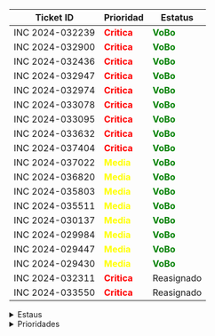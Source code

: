 | Ticket ID | Prioridad | Estatus     |
|-----------|------------------|------------|
| INC 2024-032239 | <span style="color:red">**Critica**</span> | <span style="color:green">**VoBo**</span> |
| INC 2024-032900 | <span style="color:red">**Critica**</span> | <span style="color:green">**VoBo**</span> |
| INC 2024-032436 | <span style="color:red">**Critica**</span> | <span style="color:green">**VoBo**</span> |
| INC 2024-032947 | <span style="color:red">**Critica**</span> | <span style="color:green">**VoBo**</span> |
| INC 2024-032974 | <span style="color:red">**Critica**</span> | <span style="color:green">**VoBo**</span> |
| INC 2024-033078 | <span style="color:red">**Critica**</span> | <span style="color:green">**VoBo**</span> |
| INC 2024-033095 | <span style="color:red">**Critica**</span> | <span style="color:green">**VoBo**</span> |
| INC 2024-033632 | <span style="color:red">**Critica**</span> | <span style="color:green">**VoBo**</span> |
| INC 2024-037404 | <span style="color:red">**Critica**</span> | <span style="color:green">**VoBo**</span> |
| INC 2024-037022 | <span style="color:yellow">**Media**</span> | <span style="color:green">**VoBo**</span> |
| INC 2024-036820 | <span style="color:yellow">**Media**</span> | <span style="color:green">**VoBo**</span> |
| INC 2024-035803 | <span style="color:yellow">**Media**</span> | <span style="color:green">**VoBo**</span> |
| INC 2024-035511 | <span style="color:yellow">**Media**</span> | <span style="color:green">**VoBo**</span> |
| INC 2024-030137 | <span style="color:yellow">**Media**</span> | <span style="color:green">**VoBo**</span> |
| INC 2024-029984 | <span style="color:yellow">**Media**</span> | <span style="color:green">**VoBo**</span> |
| INC 2024-029447 | <span style="color:yellow">**Media**</span> | <span style="color:green">**VoBo**</span> |
| INC 2024-029430 | <span style="color:yellow">**Media**</span> | <span style="color:green">**VoBo**</span> |
| INC 2024-032311 | <span style="color:red">**Critica**</span> | Reasignado |
| INC 2024-033550 | <span style="color:red">**Critica**</span> | Reasignado |

<details>
  <summary>Estaus</summary>
  
  | Ticket ID | Descripción del Problema                                       |
  |-----------|-----------------------------------------------------------------|
  | <span style="color:blue">**Cerrada**</span> | Se finalizo el ticket  |
  | <span style="color:green">**VoBo**</span> | Esperando el visto bueno del usuario  |
  | En proceso       | Error al procesar pago de factura |
  | Accion de Usuario | Esperando mas informacion por parte del usuario ya sea datos o anexar imagenes o pdf|
  | Pregunta a Valeria | Duda que me hace falta comprender del todo sobre el caso |
  | Duda para Daniel | Dudas que le mando a Daniel por correo |
  | Enviado a Claudia | Casos que se le envian a Claudia para su atencion |
  | Enviado a Daniel | Casos que se le envian a Daniel para su atencion  |
  | Junta de las 3 | Dudas que se preguntan a Daniel en la junta |
  | Anexar VoBo | Falta que el usuario anexe el visto bueno |
  | No he resuelto de este tipo | Hace fala explicacion de casos que no he atendido |
  | Falta documentacion | Casos de los cuales no se ha generado o la documentacion no esta explicada del todo bien |
  | Reasignado |  |

</details>

<details>
  <summary>Prioridades</summary>
  
  | Prioridad | Descripción                                   |
  |-----------|-----------------------------------------------------------------|
  | <span style="color:red">**Critica**</span>       | Tickets de mayo importancia y con los cuales contamos con poco tiempo para atender|
  | <span style="color:orange">**Alta**</span>       | Tickets que son importantes pero pueden esperar si hay demaciados Criticos |
  | <span style="color:yellow">**Media**</span>       | Tickets con importancia pero suelen poder esperar dias |
  | <span style="color:blue">**Baja**</span>       | Tikects de menor importancia y que por lo regular se antienden al final |
</details>


